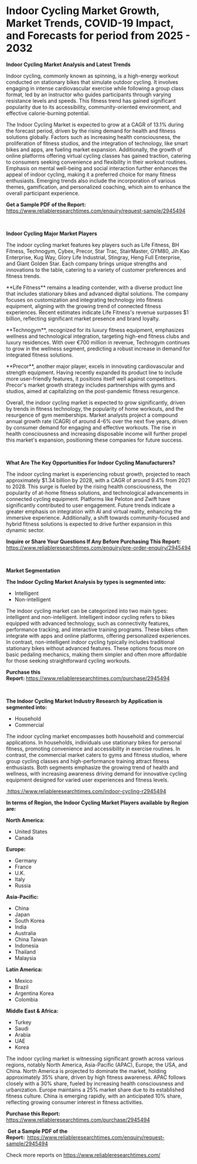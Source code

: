 <p><h1>Indoor Cycling Market Growth, Market Trends, COVID-19 Impact, and Forecasts for period from 2025 - 2032</h1></p><p><strong>Indoor Cycling Market Analysis and Latest Trends</strong></p>
<p><p>Indoor cycling, commonly known as spinning, is a high-energy workout conducted on stationary bikes that simulate outdoor cycling. It involves engaging in intense cardiovascular exercise while following a group class format, led by an instructor who guides participants through varying resistance levels and speeds. This fitness trend has gained significant popularity due to its accessibility, community-oriented environment, and effective calorie-burning potential.</p><p>The Indoor Cycling Market is expected to grow at a CAGR of 13.1% during the forecast period, driven by the rising demand for health and fitness solutions globally. Factors such as increasing health consciousness, the proliferation of fitness studios, and the integration of technology, like smart bikes and apps, are fueling market expansion. Additionally, the growth of online platforms offering virtual cycling classes has gained traction, catering to consumers seeking convenience and flexibility in their workout routines. Emphasis on mental well-being and social interaction further enhances the appeal of indoor cycling, making it a preferred choice for many fitness enthusiasts. Emerging trends also include the incorporation of various themes, gamification, and personalized coaching, which aim to enhance the overall participant experience.</p></p>
<p><strong>Get a Sample PDF of the Report:&nbsp;</strong> <a href="https://www.reliableresearchtimes.com/enquiry/request-sample/2945494?utm_campaign=3031&utm_medium=2&utm_source=Github&utm_content=ia&utm_term=11032025&utm_id=indoor-cycling">https://www.reliableresearchtimes.com/enquiry/request-sample/2945494</a></p>
<p>&nbsp;</p>
<p><strong>Indoor Cycling Major Market Players</strong></p>
<p><p>The indoor cycling market features key players such as Life Fitness, BH Fitness, Technogym, Cybex, Precor, Star Trac, StairMaster, GYM80, Jih Kao Enterprise, Kug Way, Glory Life Industrial, Stingray, Heng Full Enterprise, and Giant Golden Star. Each company brings unique strengths and innovations to the table, catering to a variety of customer preferences and fitness trends.</p><p>**Life Fitness** remains a leading contender, with a diverse product line that includes stationary bikes and advanced digital solutions. The company focuses on customization and integrating technology into fitness equipment, aligning with the growing trend of connected fitness experiences. Recent estimates indicate Life Fitness's revenue surpasses $1 billion, reflecting significant market presence and brand loyalty.</p><p>**Technogym**, recognized for its luxury fitness equipment, emphasizes wellness and technological integration, targeting high-end fitness clubs and luxury residences. With over €700 million in revenue, Technogym continues to grow in the wellness segment, predicting a robust increase in demand for integrated fitness solutions.</p><p>**Precor**, another major player, excels in innovating cardiovascular and strength equipment. Having recently expanded its product line to include more user-friendly features, it positions itself well against competitors. Precor's market growth strategy includes partnerships with gyms and studios, aimed at capitalizing on the post-pandemic fitness resurgence.</p><p>Overall, the indoor cycling market is expected to grow significantly, driven by trends in fitness technology, the popularity of home workouts, and the resurgence of gym memberships. Market analysts project a compound annual growth rate (CAGR) of around 4-6% over the next five years, driven by consumer demand for engaging and effective workouts. The rise in health consciousness and increasing disposable income will further propel this market's expansion, positioning these companies for future success.</p></p>
<p>&nbsp;</p>
<p><strong>What Are The Key Opportunities For Indoor Cycling Manufacturers?</strong></p>
<p><p>The indoor cycling market is experiencing robust growth, projected to reach approximately $1.34 billion by 2028, with a CAGR of around 9.4% from 2021 to 2028. This surge is fueled by the rising health consciousness, the popularity of at-home fitness solutions, and technological advancements in connected cycling equipment. Platforms like Peloton and Zwift have significantly contributed to user engagement. Future trends indicate a greater emphasis on integration with AI and virtual reality, enhancing the immersive experience. Additionally, a shift towards community-focused and hybrid fitness solutions is expected to drive further expansion in this dynamic sector.</p></p>
<p><strong>Inquire or Share Your Questions If Any Before Purchasing This Report:</strong> <a href="https://www.reliableresearchtimes.com/enquiry/pre-order-enquiry/2945494?utm_campaign=3031&utm_medium=2&utm_source=Github&utm_content=ia&utm_term=11032025&utm_id=indoor-cycling">https://www.reliableresearchtimes.com/enquiry/pre-order-enquiry/2945494</a></p>
<p>&nbsp;</p>
<p><strong>Market Segmentation</strong></p>
<p><strong>The Indoor Cycling Market Analysis by types is segmented into:</strong></p>
<p><ul><li>Intelligent</li><li>Non-intelligent</li></ul></p>
<p><p>The indoor cycling market can be categorized into two main types: intelligent and non-intelligent. Intelligent indoor cycling refers to bikes equipped with advanced technology, such as connectivity features, performance tracking, and interactive training programs. These bikes often integrate with apps and online platforms, offering personalized experiences. In contrast, non-intelligent indoor cycling typically includes traditional stationary bikes without advanced features. These options focus more on basic pedaling mechanics, making them simpler and often more affordable for those seeking straightforward cycling workouts.</p></p>
<p><strong>Purchase this Report:&nbsp;</strong><a href="https://www.reliableresearchtimes.com/purchase/2945494?utm_campaign=3031&utm_medium=2&utm_source=Github&utm_content=ia&utm_term=11032025&utm_id=indoor-cycling">https://www.reliableresearchtimes.com/purchase/2945494</a></p>
<p>&nbsp;</p>
<p><strong>The Indoor Cycling Market Industry Research by Application is segmented into:</strong></p>
<p><ul><li>Household</li><li>Commercial</li></ul></p>
<p><p>The indoor cycling market encompasses both household and commercial applications. In households, individuals use stationary bikes for personal fitness, promoting convenience and accessibility in exercise routines. In contrast, the commercial market caters to gyms and fitness studios, where group cycling classes and high-performance training attract fitness enthusiasts. Both segments emphasize the growing trend of health and wellness, with increasing awareness driving demand for innovative cycling equipment designed for varied user experiences and fitness levels.</p></p>
<p><a href="https://www.reliableresearchtimes.com/indoor-cycling-r2945494?utm_campaign=3031&utm_medium=2&utm_source=Github&utm_content=ia&utm_term=11032025&utm_id=indoor-cycling">&nbsp;https://www.reliableresearchtimes.com/indoor-cycling-r2945494</a></p>
<p><strong>In terms of Region, the Indoor Cycling Market Players available by Region are:</strong></p>
<p>
    <p> <strong> North America: </strong>
        <ul>
            <li>United States</li>
            <li>Canada</li>
        </ul>
        </p> 
    <p> <strong> Europe: </strong>
        <ul>
            <li>Germany</li>
            <li>France</li>
            <li>U.K.</li>
            <li>Italy</li>
            <li>Russia</li>
        </ul>
        </p> 
    <p> <strong> Asia-Pacific: </strong>
        <ul>
            <li>China</li>
            <li>Japan</li>
            <li>South Korea</li>
            <li>India</li>
            <li>Australia</li>
            <li>China Taiwan</li>
            <li>Indonesia</li>
            <li>Thailand</li>
            <li>Malaysia</li>
        </ul>
        </p> 
    <p> <strong> Latin America: </strong>
        <ul>
            <li>Mexico</li>
            <li>Brazil</li>
            <li>Argentina Korea</li>
            <li>Colombia</li>
        </ul>
        </p> 
    <p> <strong> Middle East & Africa: </strong>
        <ul>
            <li>Turkey</li>
            <li>Saudi</li>
            <li>Arabia</li>
            <li>UAE</li>
            <li>Korea</li>
        </ul>
    </p>
    </p>
<p><p>The indoor cycling market is witnessing significant growth across various regions, notably North America, Asia-Pacific (APAC), Europe, the USA, and China. North America is projected to dominate the market, holding approximately 35% share, driven by high fitness awareness. APAC follows closely with a 30% share, fueled by increasing health consciousness and urbanization. Europe maintains a 25% market share due to its established fitness culture. China is emerging rapidly, with an anticipated 10% share, reflecting growing consumer interest in fitness activities.</p></p>
<p><strong>Purchase this Report: </strong><a href="https://www.reliableresearchtimes.com/purchase/2945494?utm_campaign=3031&utm_medium=2&utm_source=Github&utm_content=ia&utm_term=11032025&utm_id=indoor-cycling">https://www.reliableresearchtimes.com/purchase/2945494</a></p>
<p>&nbsp;<strong>Get a Sample PDF of the Report:&nbsp;&nbsp;</strong><a href="https://www.reliableresearchtimes.com/enquiry/request-sample/2945494?utm_campaign=3031&utm_medium=2&utm_source=Github&utm_content=ia&utm_term=11032025&utm_id=indoor-cycling">https://www.reliableresearchtimes.com/enquiry/request-sample/2945494</a></p>
<p><strong></strong></p>
<p>Check more reports on <a href="https://www.reliableresearchtimes.com/?utm_campaign=3031&utm_medium=2&utm_source=Github&utm_content=ia&utm_term=11032025&utm_id=indoor-cycling">https://www.reliableresearchtimes.com/</a></p>
